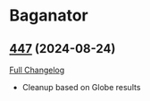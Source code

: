# Baganator

## [447](https://github.com/Baganator/Baganator/tree/447) (2024-08-24)
[Full Changelog](https://github.com/Baganator/Baganator/compare/446...447) 

- Cleanup based on Globe results  

